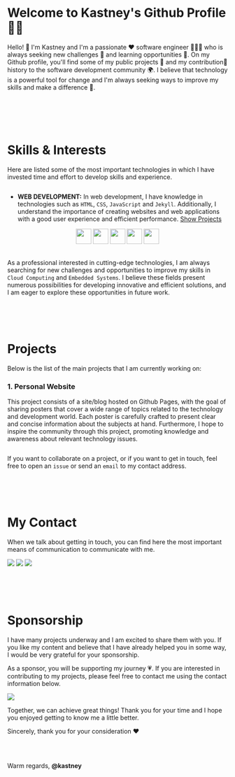 # **Welcome to Kastney's Github Profile** 🤝🏼

Hello! 👋 I'm Kastney and I'm a passionate ❤️ software engineer 👨🏽‍🔬 who is always seeking new challenges 🎯 and learning opportunities 🌱. On my Github profile, you'll find some of my public projects 🚧 and my contribution🔗 history to the software development community 🌍. I believe that technology is a powerful tool for change and I'm always seeking ways to improve my skills and make a difference 🙂.

<!-- Github Stats -->
<picture>
    <source
        srcset="https://github-readme-stats.vercel.app/api?username=kastney&show_icons=true&theme=dark&count_private=true&hide_border=true&custom_title=Kastney's%20GitHub%20Stats&bg_color=00000000"
        media="(prefers-color-scheme: dark)"/>
    <source
        srcset="https://github-readme-stats.vercel.app/api?username=kastney&show_icons=true&count_private=true&hide_border=true&custom_title=Kastney's%20GitHub%20Stats&bg_color=00000000"
        media="(prefers-color-scheme: light), (prefers-color-scheme: no-preference)"/>
    <img />
</picture>

<br><br><br>

# **Skills & Interests**

Here are listed some of the most important technologies in which I have invested time and effort to develop skills and experience.

<!-- Github Top Languages -->
<picture>
    <source
        srcset="https://github-readme-stats.vercel.app/api/top-langs/?username=kastney&layout=compact&theme=dark&hide_border=true&langs_count=10&bg_color=00000000"
        media="(prefers-color-scheme: dark)"/>
    <source
        srcset="https://github-readme-stats.vercel.app/api/top-langs/?username=kastney&layout=compact&hide_border=true&langs_count=10&bg_color=00000000"
        media="(prefers-color-scheme: light), (prefers-color-scheme: no-preference)"/>
    <img />
</picture>

- **WEB DEVELOPMENT:** In web development, I have knowledge in technologies such as `HTML`, `CSS`, `JavaScript` and `Jekyll`. Additionally, I understand the importance of creating websites and web applications with a good user experience and efficient performance.
[Show Projects](https://github.com/kastney?tab=repositories&q=website&type=&language=&sort=stargazers)

<div style="display: inline_block" align="center">
    <picture title="HTML"><img height="35" wight="50" src="https://cdn.jsdelivr.net/gh/devicons/devicon/icons/html5/html5-original.svg"/></picture>
    <picture title="CSS"><img height="35" wight="50" src="https://cdn.jsdelivr.net/gh/devicons/devicon/icons/css3/css3-original.svg"/></picture>
    <picture title="JavaScript"><img height="35" wight="50" src="https://cdn.jsdelivr.net/gh/devicons/devicon/icons/javascript/javascript-original.svg"/></picture>
    <picture title="Ruby"><img height="35" wight="50" src="https://cdn.jsdelivr.net/gh/devicons/devicon/icons/ruby/ruby-original.svg"/></picture>
    <picture title="Jekyll"><img height="35" wight="50" src="https://upload.wikimedia.org/wikipedia/commons/4/42/Jekyll_%28software%29_Logo.png"/></picture>          
</div>

<br>

As a professional interested in cutting-edge technologies, I am always searching for new challenges and opportunities to improve my skills in `Cloud Computing` and `Embedded Systems`. I believe these fields present numerous possibilities for developing innovative and efficient solutions, and I am eager to explore these opportunities in future work.

<br><br><br>

# **Projects**

Below is the list of the main projects that I am currently working on:

### **1. Personal Website**

This project consists of a site/blog hosted on Github Pages, with the goal of sharing posters that cover a wide range of topics related to the technology and development world. Each poster is carefully crafted to present clear and concise information about the subjects at hand. Furthermore, I hope to inspire the community through this project, promoting knowledge and awareness about relevant technology issues.

<a href="https://github.com/kastney/kastney.github.io">
<picture>
    <source
        srcset="https://github-readme-stats.vercel.app/api/pin?username=kastney&repo=kastney.github.io&theme=dark&bg_color=00000000&hide_border=true&show_owner=false"
        media="(prefers-color-scheme: dark)"/>
    <source
        srcset="https://github-readme-stats.vercel.app/api/pin?username=kastney&repo=kastney.github.io&bg_color=00000000&hide_border=true&show_owner=false"
        media="(prefers-color-scheme: light), (prefers-color-scheme: no-preference)"/>
    <img />
</picture>
</a>

If you want to collaborate on a project, or if you want to get in touch, feel free to open an `issue` or send an `email` to my contact address.

<br><br><br>

# **My Contact**

When we talk about getting in touch, you can find here the most important means of communication to communicate with me.

<div>
    <a href="https://twitter.com/kastney"><img src="https://img.shields.io/badge/Twitter-00acee?logo=twitter&logoColor=white&style=for-the-badge"></a>
    <a href="https://instagram.com/kastney"><img src="https://img.shields.io/badge/Instagram-C13584?logo=instagram&logoColor=white&style=for-the-badge"></a>
    <a href="mailto:kastney@gmail.com"><img src="https://img.shields.io/badge/Gmail-db4a39?logo=gmail&logoColor=white&style=for-the-badge"></a>
</div>

<br><br><br>

# **Sponsorship**

I have many projects underway and I am excited to share them with you. If you like my content and believe that I have already helped you in some way, I would be very grateful for your sponsorship.

As a sponsor, you will be supporting my journey 💗. If you are interested in contributing to my projects, please feel free to contact me using the contact information below.

<div>
    <a href="https://ko-fi.com/kastney"><img src="https://img.shields.io/badge/Ko%5Ffi-FF5E5B?logo=kofi&logoColor=white&style=for-the-badge"></a>
</div>


Together, we can achieve great things! Thank you for your time and I hope you enjoyed getting to know me a little better.

Sincerely, thank you for your consideration ❤️

<br><br>

Warm regards, **@kastney**
